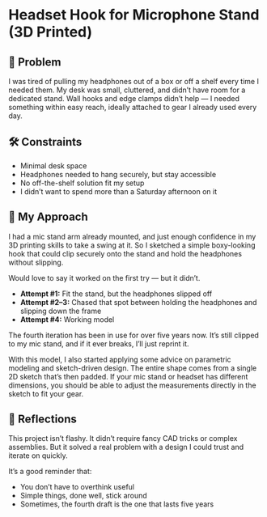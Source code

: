 # Headset Hook for Microphone Stand (3D Printed)

## 🧩 Problem

I was tired of pulling my headphones out of a box or off a shelf every time I needed them. My desk was small, cluttered, and didn’t have room for a dedicated stand. Wall hooks and edge clamps didn’t help — I needed something within easy reach, ideally attached to gear I already used every day.

## 🛠️ Constraints

- Minimal desk space  
- Headphones needed to hang securely, but stay accessible  
- No off-the-shelf solution fit my setup  
- I didn’t want to spend more than a Saturday afternoon on it

## 🧠 My Approach

I had a mic stand arm already mounted, and just enough confidence in my 3D printing skills to take a swing at it. So I sketched a simple boxy-looking hook that could clip securely onto the stand and hold the headphones without slipping.  

Would love to say it worked on the first try — but it didn’t.

- **Attempt #1:** Fit the stand, but the headphones slipped off  
- **Attempt #2–3:** Chased that spot between holding the headphones and slipping down the frame    
- **Attempt #4:** Working model  

The fourth iteration has been in use for over five years now. It’s still clipped to my mic stand, and if it ever breaks, I’ll just reprint it.  

With this model, I also started applying some advice on parametric modeling and sketch-driven design. The entire shape comes from a single 2D sketch that’s then padded.  If your mic stand or headset has different dimensions, you should be able to adjust the measurements directly in the sketch to fit your gear.

## 💬 Reflections

This project isn’t flashy. It didn’t require fancy CAD tricks or complex assemblies. But it solved a real problem with a design I could trust and iterate on quickly.

It’s a good reminder that:

- You don’t have to overthink useful  
- Simple things, done well, stick around  
- Sometimes, the fourth draft is the one that lasts five years
